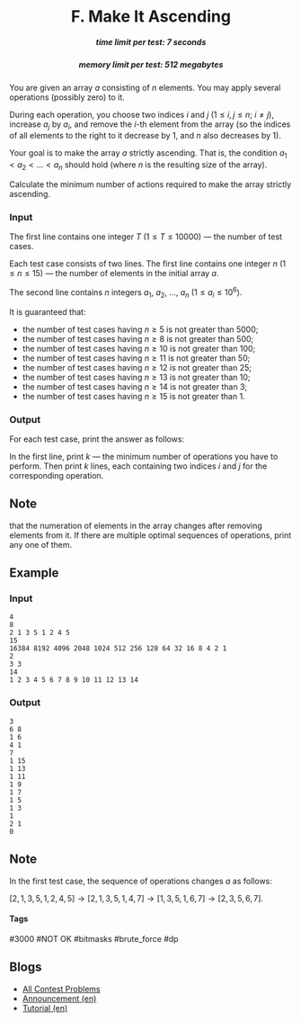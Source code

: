 <h1 style='text-align: center;'> F. Make It Ascending</h1>

<h5 style='text-align: center;'>time limit per test: 7 seconds</h5>
<h5 style='text-align: center;'>memory limit per test: 512 megabytes</h5>

You are given an array $a$ consisting of $n$ elements. You may apply several operations (possibly zero) to it.

During each operation, you choose two indices $i$ and $j$ ($1 \le i, j \le n$; $i \ne j$), increase $a_j$ by $a_i$, and remove the $i$-th element from the array (so the indices of all elements to the right to it decrease by $1$, and $n$ also decreases by $1$).

Your goal is to make the array $a$ strictly ascending. That is, the condition $a_1 < a_2 < \dots < a_n$ should hold (where $n$ is the resulting size of the array).

Calculate the minimum number of actions required to make the array strictly ascending.

### Input

The first line contains one integer $T$ ($1 \le T \le 10000$) — the number of test cases.

Each test case consists of two lines. The first line contains one integer $n$ ($1 \le n \le 15$) — the number of elements in the initial array $a$.

The second line contains $n$ integers $a_1$, $a_2$, ..., $a_n$ ($1 \le a_i \le 10^6$).

It is guaranteed that: 

* the number of test cases having $n \ge 5$ is not greater than $5000$;
* the number of test cases having $n \ge 8$ is not greater than $500$;
* the number of test cases having $n \ge 10$ is not greater than $100$;
* the number of test cases having $n \ge 11$ is not greater than $50$;
* the number of test cases having $n \ge 12$ is not greater than $25$;
* the number of test cases having $n \ge 13$ is not greater than $10$;
* the number of test cases having $n \ge 14$ is not greater than $3$;
* the number of test cases having $n \ge 15$ is not greater than $1$.
### Output

For each test case, print the answer as follows:

In the first line, print $k$ — the minimum number of operations you have to perform. Then print $k$ lines, each containing two indices $i$ and $j$ for the corresponding operation. 
## Note

 that the numeration of elements in the array changes after removing elements from it. If there are multiple optimal sequences of operations, print any one of them.

## Example

### Input


```text
4
8
2 1 3 5 1 2 4 5
15
16384 8192 4096 2048 1024 512 256 128 64 32 16 8 4 2 1
2
3 3
14
1 2 3 4 5 6 7 8 9 10 11 12 13 14
```
### Output


```text
3
6 8
1 6
4 1
7
1 15
1 13
1 11
1 9
1 7
1 5
1 3
1
2 1
0
```
## Note

In the first test case, the sequence of operations changes $a$ as follows:

$[2, 1, 3, 5, 1, 2, 4, 5] \rightarrow [2, 1, 3, 5, 1, 4, 7] \rightarrow [1, 3, 5, 1, 6, 7] \rightarrow [2, 3, 5, 6, 7]$.



#### Tags 

#3000 #NOT OK #bitmasks #brute_force #dp 

## Blogs
- [All Contest Problems](../Educational_Codeforces_Round_86_(Rated_for_Div._2).md)
- [Announcement (en)](../blogs/Announcement_(en).md)
- [Tutorial (en)](../blogs/Tutorial_(en).md)
